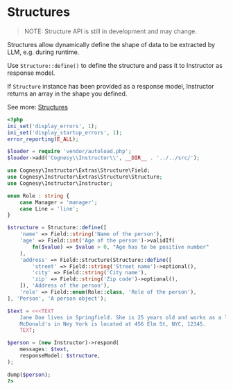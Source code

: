 # Structures

> NOTE: Structure API is still in development and may change.

Structures allow dynamically define the shape of data to be extracted
by LLM, e.g. during runtime.

Use `Structure::define()` to define the structure and pass it to Instructor
as response model.

If `Structure` instance has been provided as a response model, Instructor
returns an array in the shape you defined.

See more: [Structures](../../structures.md)

```php
<?php
ini_set('display_errors', 1);
ini_set('display_startup_errors', 1);
error_reporting(E_ALL);

$loader = require 'vendor/autoload.php';
$loader->add('Cognesy\\Instructor\\', __DIR__ . '../../src/');

use Cognesy\Instructor\Extras\Structure\Field;
use Cognesy\Instructor\Extras\Structure\Structure;
use Cognesy\Instructor\Instructor;

enum Role : string {
    case Manager = 'manager';
    case Line = 'line';
}

$structure = Structure::define([
    'name' => Field::string('Name of the person'),
    'age' => Field::int('Age of the person')->validIf(
        fn($value) => $value > 0, "Age has to be positive number"
    ),
    'address' => Field::structure(Structure::define([
        'street' => Field::string('Street name')->optional(),
        'city' => Field::string('City name'),
        'zip' => Field::string('Zip code')->optional(),
    ]), 'Address of the person'),
    'role' => Field::enum(Role::class, 'Role of the person'),
], 'Person', 'A person object');

$text = <<<TEXT
    Jane Doe lives in Springfield. She is 25 years old and works as a line worker.
    McDonald's in Ney York is located at 456 Elm St, NYC, 12345.
    TEXT;

$person = (new Instructor)->respond(
    messages: $text,
    responseModel: $structure,
);

dump($person);
?>
```

